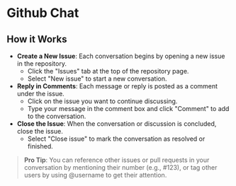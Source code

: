 <!--
  GitHub_Chat.md

  This markdown file explains how to use GitHub Issues
  to hold chat conversations or discussions.
-->

<p align="center">
  <h1>              Github Chat</h1>
</p>

## How it Works

- **Create a New Issue**: Each conversation begins by opening a new issue in the repository.  
  - Click the "Issues" tab at the top of the repository page.  
  - Select "New issue" to start a new conversation.  
- **Reply in Comments**: Each message or reply is posted as a comment under the issue.  
  - Click on the issue you want to continue discussing.  
  - Type your message in the comment box and click "Comment" to add to the conversation.  
- **Close the Issue**: When the conversation or discussion is concluded, close the issue.  
  - Select "Close issue" to mark the conversation as resolved or finished.  

> **Pro Tip**: You can reference other issues or pull requests in your conversation by mentioning their number (e.g., #123), or tag other users by using @username to get their attention.
